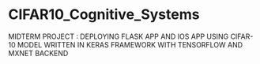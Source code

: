 # CIFAR10_Cognitive_Systems
MIDTERM PROJECT : DEPLOYING FLASK APP AND IOS APP USING CIFAR-10 MODEL WRITTEN IN KERAS FRAMEWORK WITH TENSORFLOW AND MXNET BACKEND
